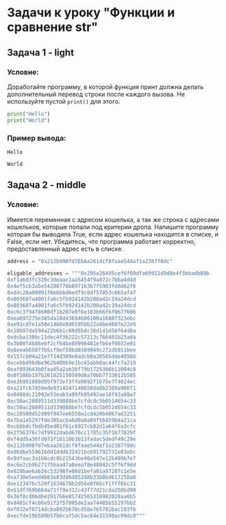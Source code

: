 # Задачи к уроку "Функции и сравнение str"

## Задача 1 - light
### Условие:

Доработайте программу, в которой функция принт должна делать дополнительный перевод строки после каждого вызова.
Не используйте пустой `print()` для этого.
```python
print("Hello")
print("World")
```
### Пример вывода:
```
Hello

World
```
## Задача 2 - middle
### Условие:
Имеется переменная с адресом кошелька, а так же строка с адресами кошельков, которые попали под критерии дропа.
Напишите программу которая бы выводила True, если адрес кошелька находится в списке, и False, если нет.
Убедитесь, что программа работает корректно, предоставленный адрес есть в списке.
```python
address = "0x212b998fd7EbAa261dcf8faae544af1a2387f0dc"

eligable_addresses = """0x295e26495cef6f69dfa69911d9d8e4f3bbadb89b
0xf1a6d3fc320c3deaac1aa5454f9a872c7bba4d4d
0x4ef5cb3a5e54208776b897163b7f5983fddd62f6
0xddc26a00991f6ebbbd6edf9c0df57053c065afa7
0x803607a4901fa6c5fb924142b200a42c19a24dcd
0x803607a4901fa6c5fb924142b200a42c19a24dcd
0xc6c3f94f8680df1b207e0f6e183b66f6f0677606
0xea697275e385da18d43694606100a16807323ebc
0xe91cdfe1a58e1468e8d6595bb22a9be4607e22e9
0x18b97da594a22b6b1c60d5bdc38d141d58f64d8a
0xdcba138bc11dec4f3b222c57213c766401b23ada
0x3b00f4b86ebf2cf64be80998481efb6ef0032e01
0x8eeab6507fb5cf9ef58bd0369949c272d5911bee
0x157cb04a21e7f14d389e0adcb0a30565dde4056b
0xcebbd9bdbe962b400b9e1bc65abb8ac44fc7a219
0xaf893643b0faa85a2ab36f79b1725386b11004c8
0x0f186b197b261825150509d8a70bb7733612b505
0xe3b951889d95f972ef3ffe0692f1675e7f4024ec
0xa21fc67859ede9314247148650da0b2389a906f1
0x0488dc21992e53eab3a99fb95492ae18f42a88a7
0xc50ac2089511d339088be7cfdcdc5b0514654c33
0xc50ac2089511d339088be7cfdcdc5b0514654c33
0xc28509d52d89f947ee6550a1cd420b4867ad3251
0x7ba1e5297fde305acba6d0a0a89f5b459b4a21ca
0xcbbbdcfbdb45ed81f61c6927cb82d1a64f6a3cfc
0x2f56376c7df9912dabd676cc1785c35f1b77829f
0xf4dd5a36fd073f16110b3b13fadac5dedf49c29e
0x212b998fd7ebaa261dcf8faae544af1a2387f0dc
0xd6dbe559616dd1ddd632421bc691792731e03ebc
0x9dfaac3a1b8cdc8b21543be40a547e12b489b7e7
0xc6e2cb9b27175baa47a8eeaf8e48042c5ff6f9dd
0x020bae6ab26c53298fe08d1befa01a97287c1e5e
0xa730e5eed4b83e83dd6d852d8b33b8bd617250a0
0xe12347bc520f1634678b2d56e0f6bcf1fff6bc31
0x51df769b664a71ff9e312c43f77d21cda250bd98
0x36f8cd06dbe291766e85742565318982028aa6b5
0xd465cf4cb6e51f3f5f805de2aa74485b55297bb2
0xf032ef0714dcba892b678cd58e765702bac103f6
0xecfde19b589b57b6caf5dc5ac64e31590ac99dc0"""
```

